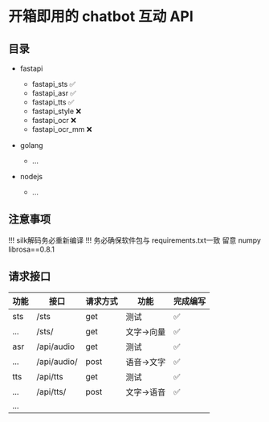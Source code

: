 # 开箱即用的 chatbot 互动 API

## 目录

- fastapi
  - fastapi_sts ✅
  - fastapi_asr ✅
  - fastapi_tts ✅
  - fastapi_style ❌
  - fastapi_ocr   ❌
  - fastapi_ocr_mm ❌


- golang
  - ...
- nodejs
  - ...

## 注意事项

!!! silk解码务必重新编译
!!! 务必确保软件包与 requirements.txt一致 留意 numpy librosa==0.8.1 

## 请求接口

|  功能   | 接口  | 请求方式 | 功能 | 完成编写 |
|  ----  | ----  | ----  | ----  |----|
| sts  | /sts | get |测试| ✅|
| ...  | /sts/ |get|文字->向量|✅|
| asr  | /api/audio |get|测试|✅|
| ... | /api/audio/ |post |语音->文字|✅|
| tts  | /api/tts |get|测试|✅|
| ... | /api/tts/ |post |文字->语音|✅|
| ... | 
